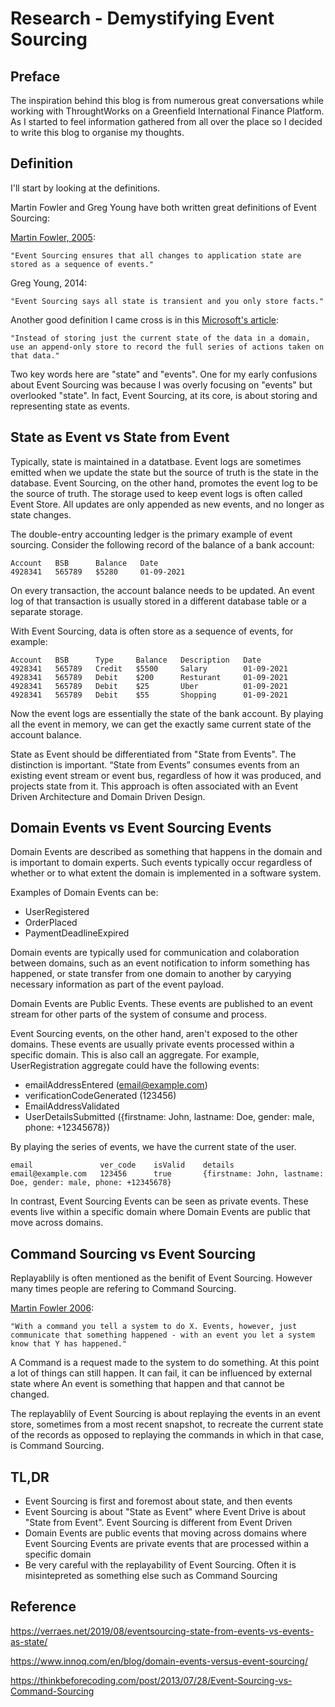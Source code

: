 # Research - Demystifying Event Sourcing

## Preface

The inspiration behind this blog is from numerous great conversations while working with ThroughtWorks on a Greenfield International Finance Platform. As I started to feel information gathered from all over the place so I decided to write this blog to organise my thoughts.

## Definition

I'll start by looking at the definitions.

Martin Fowler and Greg Young have both written great definitions of Event Sourcing:

[Martin Fowler, 2005](https://martinfowler.com/eaaDev/EventSourcing.html):

    "Event Sourcing ensures that all changes to application state are stored as a sequence of events."

Greg Young, 2014:

    "Event Sourcing says all state is transient and you only store facts."

Another good definition I came cross is in this [Microsoft's article]((https://docs.microsoft.com/en-us/azure/architecture/patterns/event-sourcing)):

    "Instead of storing just the current state of the data in a domain, use an append-only store to record the full series of actions taken on that data."

Two key words here are "state" and "events". One for my early confusions about Event Sourcing was because I was overly focusing on "events" but overlooked "state". In fact, Event Sourcing, at its core, is about storing and representing state as events.

## State as Event vs State from Event

Typically, state is maintained in a datatbase. Event logs are sometimes emitted when we update the state but the source of truth is the state in the database. Event Sourcing, on the other hand, promotes the event log to be the source of truth. The storage used to keep event logs is often called Event Store. All updates are only appended as new events, and no longer as state changes.

The double-entry accounting ledger is the primary example of event sourcing. Consider the following record of the balance of a bank account:
```
Account   BSB      Balance   Date
4928341   565789   $5280     01-09-2021
```
On every transaction, the account balance needs to be updated. An event log of that transaction is usually stored in a different database table or a separate storage.

With Event Sourcing, data is often store as a sequence of events, for example:
```
Account   BSB      Type     Balance   Description   Date
4928341   565789   Credit   $5500     Salary        01-09-2021
4928341   565789   Debit    $200      Resturant     01-09-2021
4928341   565789   Debit    $25       Uber          01-09-2021
4928341   565789   Debit    $55       Shopping      01-09-2021
```
Now the event logs are essentially the state of the bank account. By playing all the event in memory, we can get the exactly same current state of the account balance.

State as Event should be differentiated from "State from Events". The distinction is important. “State from Events” consumes events from an existing event stream or event bus, regardless of how it was produced, and projects state from it. This approach is often associated with an Event Driven Architecture and Domain Driven Design.

## Domain Events vs Event Sourcing Events

Domain Events are described as something that happens in the domain and is important to domain experts. Such events typically occur regardless of whether or to what extent the domain is implemented in a software system.

Examples of Domain Events can be:

- UserRegistered
- OrderPlaced
- PaymentDeadlineExpired

Domain events are typically used for communication and colaboration between domains, such as an event notification to inform something has happened, or state transfer from one domain to another by caryying necessary information as part of the event payload.

Domain Events are Public Events. These events are published to an event stream for other parts of the system of consume and process. 

Event Sourcing events, on the other hand, aren't exposed to the other domains. These events are usually private events processed within a specific domain. This is also call an aggregate. For example, UserRegistration aggregate could have the following events:

- emailAddressEntered (email@example.com)
- verificationCodeGenerated (123456)
- EmailAddressValidated
- UserDetailsSubmitted ({firstname: John, lastname: Doe, gender: male, phone: +12345678})

By playing the series of events, we have the current state of the user.

```
email               ver_code    isValid    details
email@example.com   123456      true       {firstname: John, lastname: Doe, gender: male, phone: +12345678}
```

In contrast, Event Sourcing Events can be seen as private events. These events live within a specific domain where Domain Events are public that move across domains.

## Command Sourcing vs Event Sourcing

Replayablily is often mentioned as the benifit of Event Sourcing. However many times people are refering to Command Sourcing.

[Martin Fowler 2006](https://martinfowler.com/eaaDev/EventNarrative.html):

    "With a command you tell a system to do X. Events, however, just communicate that something happened - with an event you let a system know that Y has happened."

A Command is a request made to the system to do something. At this point a lot of things can still happen. It can fail, it can be influenced by external state where An event is something that happen and that cannot be changed.

The replayablily of Event Sourcing is about replaying the events in an event store, sometimes from a most recent snapshot, to recreate the current state of the records as opposed to replaying the commands in which in that case, is Command Sourcing.

## TL,DR

- Event Sourcing is first and foremost about state, and then events
- Event Sourcing is about "State as Event" where Event Drive is about "State from Event". Event Sourcing is different from Event Driven
- Domain Events are public events that moving across domains where Event Sourcing Events are private events that are processed within a specific domain
- Be very careful with the replayability of Event Sourcing. Often it is misintepreted as something else such as Command Sourcing

## Reference

https://verraes.net/2019/08/eventsourcing-state-from-events-vs-events-as-state/

https://www.innoq.com/en/blog/domain-events-versus-event-sourcing/

https://thinkbeforecoding.com/post/2013/07/28/Event-Sourcing-vs-Command-Sourcing

